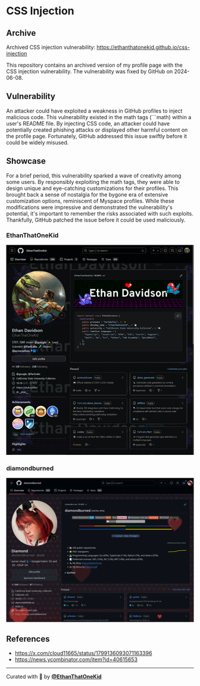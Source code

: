 # CSS Injection

## Archive

Archived CSS injection vulnerability: <https://ethanthatonekid.github.io/css-injection>

This repository contains an archived version of my profile page with the CSS injection vulnerability. The vulnerability was fixed by GitHub on 2024-06-08.

## Vulnerability

An attacker could have exploited a weakness in GitHub profiles to inject malicious code. This vulnerability existed in the math tags (\`\`\`math) within a user's README file. By injecting CSS code, an attacker could have potentially created phishing attacks or displayed other harmful content on the profile page. Fortunately, GitHub addressed this issue swiftly before it could be widely misused.

## Showcase

For a brief period, this vulnerability sparked a wave of creativity among some users. By responsibly exploiting the math tags, they were able to design unique and eye-catching customizations for their profiles. This brought back a sense of nostalgia for the bygone era of extensive customization options, reminiscent of Myspace profiles. While these modifications were impressive and demonstrated the vulnerability's potential, it's important to remember the risks associated with such exploits. Thankfully, GitHub patched the issue before it could be used maliciously.

### EthanThatOneKid

![Ethan's CSS injection](ethanthatonekid.png)

### diamondburned

![Diamond's CSS injection](diamondburned.png)

## References

- <https://x.com/cloud11665/status/1799136093071163396>
- <https://news.ycombinator.com/item?id=40615653>

---

Curated with 💖 by [**@EthanThatOneKid**](https://github.com/EthanThatOneKid)
